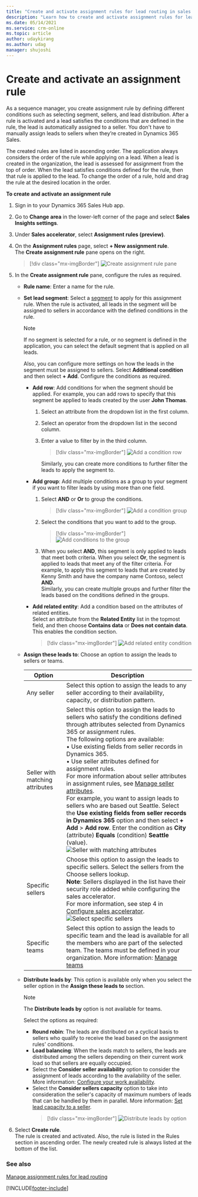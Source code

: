 ```yaml
---
title: "Create and activate assignment rules for lead routing in sales accelerator | MicrosoftDocs"
description: "Learn how to create and activate assignment rules for lead routing in sales accelerator."
ms.date: 05/14/2021
ms.service: crm-online
ms.topic: article
author: udaykirang
ms.author: udag
manager: shujoshi
---
```


# Create and activate an assignment rule

As a sequence manager, you create assignment rule by defining different conditions such as selecting segment, sellers, and lead distribution. After a rule is activated and a lead satisfies the conditions that are defined in the rule, the lead is automatically assigned to a seller. You don't have to manually assign leads to sellers when they’re created in Dynamics 365 Sales.

The created rules are listed in ascending order. The application always considers the order of the rule while applying on a lead. When a lead is created in the organization, the lead is assessed for assignment from the top of order. When the lead satisfies conditions defined for the rule, then that rule is applied to the lead. To change the order of a rule, hold and drag the rule at the desired location in the order. 

**To create and activate an assignment rule**   
1.	Sign in to your Dynamics 365 Sales Hub app.   
2.	Go to **Change area** in the lower-left corner of the page and select **Sales Insights settings**.   
3.	Under **Sales accelerator**, select **Assignment rules (preview)**.   
4.	On the **Assignment rules** page, select **+ New assignment rule**.   
    The **Create assignment rule** pane opens on the right.   
    >[!div class="mx-imgBorder"]
    >![Create assignment rule pane](media/sa-ar-create-assignment-rule-right-pane.png "Create assignment rule pane")   
5.	In the **Create assignment rule** pane, configure the rules as required.    
    -	**Rule name**: Enter a name for the rule.   
    -	**Set lead segment**: Select a [segment](create-and-activate-a-segment.md) to apply for this assignment rule. When the rule is activated, all leads in the segment will be assigned to sellers in accordance with the defined conditions in the rule.   
        >[!NOTE]
        >If no segment is selected for a rule, or no segment is defined in the application, you can select the default segment that is applied on all leads.     

        Also, you can configure more settings on how the leads in the segment must be assigned to sellers. Select **Additional condition** and then select **+ Add**. Configure the conditions as required.    
        -	**Add row**: Add conditions for when the segment should be applied. For example, you can add rows to specify that this segment be applied to leads created by the user **John Thomas**.    
            1.	Select an attribute from the dropdown list in the first column.    
            2.	Select an operator from the dropdown list in the second column.    
            3.	Enter a value to filter by in the third column.   
                >[!div class="mx-imgBorder"]
                >![Add a condition row](media/sa-segment-condition-add-row.png "Add a condition row")          
        
                Similarly, you can create more conditions to further filter the leads to apply the segment to.    

        -	**Add group**: Add multiple conditions as a group to your segment if you want to filter leads by using more than one field.   
            1.	Select **AND** or **Or** to group the conditions.     
                >[!div class="mx-imgBorder"]
                >![Add a condition group](media/sa-segment-condition-add-group.png "Add a condition group")        
            2.	Select the conditions that you want to add to the group.    
                >[!div class="mx-imgBorder"]
                >![Add conditions to the group](media/sa-segment-condition-add-group-select-condition.png "Add conditions to the group")        
            3.	When you select **AND**, this segment is only applied to leads that meet both criteria. When you select **Or**, the segment is applied to leads that meet any of the filter criteria. For example, to apply this segment to leads that are created by Kenny Smith and have the company name Contoso, select **AND**.  
                Similarly, you can create multiple groups and further filter the leads based on the conditions defined in the groups.    
        -	**Add related entity**: Add a condition based on the attributes of related entities.   
            Select an attribute from the **Related Entity** list in the topmost field, and then choose **Contains data** or **Does not contain data**. This enables the condition section.   
            >[!div class="mx-imgBorder"]
            >![Add related entity condition](media/sa-segment-condition-add-related-entity.png "Add related entity condition")        
    -	**Assign these leads to**: Choose an option to assign the leads to sellers or teams.   

        | Option | Description |
        |--------|-------------|
        | Any seller | Select this option to assign the leads to any seller according to their availability, capacity, or distribution pattern. |
        | Seller with matching attributes | Select   this option to assign the leads to sellers who satisfy the conditions defined through attributes selected from Dynamics 365 or assignment rules.<br>The following options are available:<br>•	Use existing fields from seller records in Dynamics 365.<br>•	Use seller attributes defined for assignment rules.<br>For more information about seller attributes in assignment rules, see [Manage seller attributes](manage-seller-attributes.md).<br> For example, you want to assign leads to sellers who are based out Seattle. Select the **Use existing fields from seller records in Dynamics 365** option and then select **+ Add** > **Add row**. Enter the condition as **City** (attribute) **Equals** (condition) **Seattle** (value).<br>![Seller with matching attributes](media/sa-ar-seller-with-matching-attributes.png "Seller with matching attributes") |
        | Specific sellers | Choose this option to assign the leads to specific sellers. Select the sellers from the Choose sellers lookup.<br>**Note**: Sellers displayed in the list have their security role added while configuring the sales accelerator.<br> For more information, see step 4 in [Configure sales accelerator](enable-configure-sales-accelerator.md).<br>![Select specific sellers](media/sa-ar-select-specific-sellers.png "Select specific sellers") |
        | Specific teams | Select this option to assign the leads to specific team and the lead is available for all the members who are part of the selected team. The teams must be defined in your organization. More information: [Manage teams](/power-platform/admin/manage-teams#ownergroup-team-or-access-team) |
    -	**Distribute leads by**: This option is available only when you select the seller option in the **Assign these leads to** section.    
        >[!NOTE]
        >The **Distribute leads by** option is not available for teams.    

        Select the options as required:   
        -	**Round robin**: The leads are distributed on a cyclical basis to sellers who qualify to receive the lead based on the assignment rules' conditions.    
        -	**Load balancing**: When the leads match to sellers, the leads are distributed among the sellers depending on their current work load  so that sellers are equally occupied.   
        -	Select the **Consider seller availability** option to consider the assignment of leads according to the availability of the seller. More information: [Configure your work availability](personalize-sales-accelerator.md#configure-your-work-availability).    
        -	Select the **Consider sellers capacity** option to take into consideration the seller's capacity of maximum numbers of leads that can be handled by them in parallel. More information: [Set lead capacity to a seller](manage-sales-teams.md#set-lead-capacity-to-sellers).    
            >[!div class="mx-imgBorder"]
            >![Distribute leads by option](media/sa-ar-distribute-leads-by.png "Distribute leads by option")      

6.	Select **Create rule**.     
    The rule is created and activated. Also, the rule is listed in the Rules section in ascending order. The newly created rule is always listed at the bottom of the list.

### See also

[Manage assignment rules for lead routing](create-manage-assignment-rules-lead-routing.md)

[!INCLUDE[footer-include](../includes/footer-banner.md)]